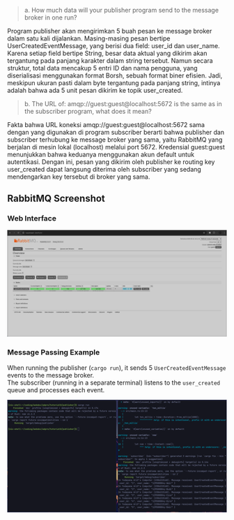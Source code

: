 > a. How much data will your publisher program send to the message broker in one run?

Program publisher akan mengirimkan 5 buah pesan ke message broker dalam satu kali dijalankan. Masing-masing pesan bertipe UserCreatedEventMessage, yang berisi dua field: user_id dan user_name. Karena setiap field bertipe String, besar data aktual yang dikirim akan tergantung pada panjang karakter dalam string tersebut. Namun secara struktur, total data mencakup 5 entri ID dan nama pengguna, yang diserialisasi menggunakan format Borsh, sebuah format biner efisien. Jadi, meskipun ukuran pasti dalam byte tergantung pada panjang string, intinya adalah bahwa ada 5 unit pesan dikirim ke topik user_created.

> b. The URL of: amqp://guest:guest@localhost:5672 is the same as in the subscriber program, what does it mean?

Fakta bahwa URL koneksi amqp://guest:guest@localhost:5672 sama dengan yang digunakan di program subscriber berarti bahwa publisher dan subscriber terhubung ke message broker yang sama, yaitu RabbitMQ yang berjalan di mesin lokal (localhost) melalui port 5672. Kredensial guest:guest menunjukkan bahwa keduanya menggunakan akun default untuk autentikasi. Dengan ini, pesan yang dikirim oleh publisher ke routing key user_created dapat langsung diterima oleh subscriber yang sedang mendengarkan key tersebut di broker yang sama.

## RabbitMQ Screenshot

### Web Interface

![rabbitmq screenshot](./images/rabbitmq_screenshot.png)

### Message Passing Example

When running the publisher (`cargo run`), it sends 5 `UserCreatedEventMessage` events to the message broker.  
The subscriber (running in a separate terminal) listens to the `user_created` queue and processes each event.

![message passing screenshot](./images/message_passing_screenshot.png)
